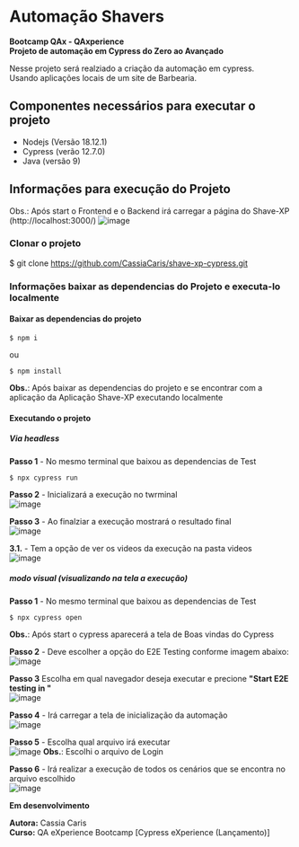 # Automação Shavers

**Bootcamp QAx - QAxperience** <br>
**Projeto de automação em Cypress do Zero ao Avançado**<br>

Nesse projeto será realziado a criação da automação em cypress.<br>
Usando aplicações locais de um site de Barbearia.


## Componentes necessários para executar o projeto
* Nodejs (Versão 18.12.1)<br>
* Cypress (verão 12.7.0)<br>
* Java (versão 9)

## Informações para execução do Projeto

Obs.: Após start o Frontend e o Backend irá carregar a página do Shave-XP (http://localhost:3000/)
![image](https://user-images.githubusercontent.com/32333336/226427992-c05f3ead-2335-4388-879f-dfcf69cfb907.png)

### Clonar o projeto
$ git clone https://github.com/CassiaCaris/shave-xp-cypress.git

### Informações baixar as dependencias do Projeto e executa-lo localmente
#### Baixar as dependencias do projeto
```
$ npm i
```
ou <br> 
```
$ npm install
```
**Obs.**: Após baixar as dependencias do projeto e se encontrar com a aplicação da Aplicação Shave-XP executando localmente <br>

#### Executando o projeto 
##### Via headless
**Passo 1** - No mesmo terminal que baixou as dependencias de Test <br>
```
$ npx cypress run
```

**Passo 2** - Inicializará a execução no twrminal <br>
![image](https://user-images.githubusercontent.com/32333336/226435265-512c2d47-b0eb-4c8a-95bd-557d9d300b3d.png)

**Passo 3** - Ao finalziar a execução mostrará o resultado final <br>
![image](https://user-images.githubusercontent.com/32333336/226435414-9a156825-f718-4cb9-b256-3233646fdc32.png)

**3.1.** - Tem a opção de ver os videos da execução na pasta videos <br>
![image](https://user-images.githubusercontent.com/32333336/226435556-d65e295c-50f3-4e26-bd35-08be5e447039.png)


##### modo visual (visualizando na tela a execução)
**Passo 1** - No mesmo terminal que baixou as dependencias de Test <br>
```
$ npx cypress open
```
**Obs.**: Após start o cypress aparecerá a tela de Boas vindas do Cypress <br>

**Passo 2** - Deve escolher a opção do E2E Testing conforme imagem abaixo:<br>
![image](https://user-images.githubusercontent.com/32333336/226432284-a982fd5f-cf8a-4d9b-881b-bb1aedd73d9a.png)

**Passo 3** Escolha em qual navegador deseja executar e precione **"Start E2E testing in <navegador>"**<br>
![image](https://user-images.githubusercontent.com/32333336/226432567-7efdb0ed-e8c9-4b6e-8808-e513cf1b8117.png) 

**Passo 4** - Irá carregar a tela de inicialização da automação<br>
![image](https://user-images.githubusercontent.com/32333336/226433872-5723a6f4-9287-463a-8f7c-6847fa7112b9.png)

**Passo 5** - Escolha qual arquivo irá executar <br>
![image](https://user-images.githubusercontent.com/32333336/226434066-e96cfb9e-e936-4ab7-b268-5684791f0f57.png)
**Obs.**: Escolhi o arquivo de Login

**Passo 6** - Irá realizar a execução de todos os cenários que se encontra no arquivo escolhido <br>
![image](https://user-images.githubusercontent.com/32333336/226434398-0833e22a-418a-4310-95e0-85e3a7c5f279.png)


**Em desenvolvimento**

**Autora:** Cassia Caris<br>
**Curso:** QA eXperience Bootcamp [Cypress eXperience (Lançamento)]
